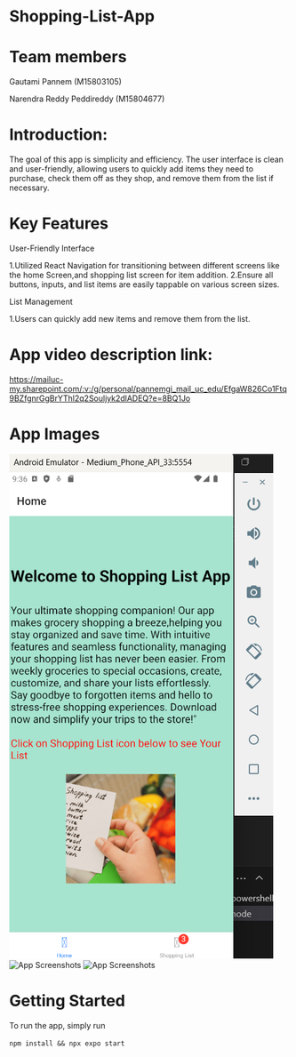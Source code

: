 # Shopping-List-App
# Team members
Gautami Pannem (M15803105)

Narendra Reddy Peddireddy (M15804677)

# Introduction:
The goal of this app is simplicity and efficiency. The user interface is clean and user-friendly, allowing users to quickly add items they need to purchase, check them off as they shop, and remove them from the list if necessary. 

# Key Features

User-Friendly Interface

1.Utilized React Navigation for transitioning between different screens like the home Screen,and shopping list screen for  item addition.
2.Ensure all buttons, inputs, and list items are easily tappable on various screen sizes.

List Management

1.Users can quickly add new items and remove them from the list.

# App video description link:

https://mailuc-my.sharepoint.com/:v:/g/personal/pannemgi_mail_uc_edu/EfgaW826Co1Ftq9BZfgnrGgBrYThl2q2Souljyk2dlADEQ?e=8BQ1Jo

# App Images
![App Screenshots](.expo/AppScreenshots/AppScreenshot1.png)
![App Screenshots](./AppScreenshots/AppScreenshot2.png)
![App Screenshots](./AppScreenshots/AppScreenshot3.png)

# Getting Started

To run the app, simply run

```npm install && npx expo start```




